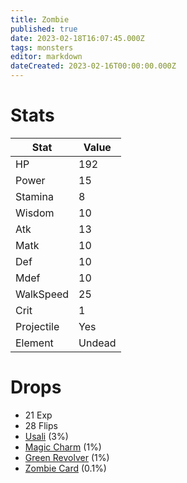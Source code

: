 ```yaml
---
title: Zombie
published: true
date: 2023-02-18T16:07:45.000Z
tags: monsters
editor: markdown
dateCreated: 2023-02-16T00:00:00.000Z
---
```


# Stats
|Stat|Value|
|-|-|
|HP|192|
|Power|15|
|Stamina|8|
|Wisdom|10|
|Atk|13|
|Matk|10|
|Def|10|
|Mdef|10|
|WalkSpeed|25|
|Crit|1|
|Projectile|Yes|
|Element|Undead|

# Drops
 * 21 Exp
 * 28 Flips
 * [Usali](/items/usali.md) (3%)
 * [Magic Charm](/items/magic-charm.md) (1%)
 * [Green Revolver](/items/green-revolver.md) (1%)
 * [Zombie Card](/items/zombie-card.md) (0.1%)
